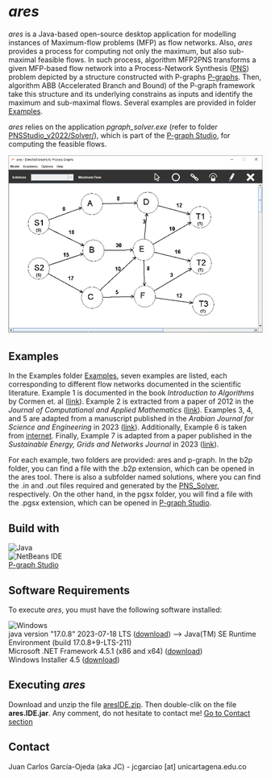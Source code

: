 # _ares_

_ares_ is a Java-based open-source desktop application for modelling instances of Maximum-flow problems (MFP) as flow networks. Also, _ares_ provides a process for computing not only the maximum, but also sub-maximal feasible flows. In such process, algorithm MFP2PNS transforms a given MFP-based flow network into a Process-Network Synthesis ([PNS](https://doi.org/10.1002/(SICI)1097-0037(199803)31:2%3C119::AID-NET6%3E3.0.CO;2-K)) problem depicted by a structure constructed with P-graphs [P-graphs](https://p-graph.org/). Then, algorithm ABB (Accelerated Branch and Bound) of the P-graph framework take this structure and its underlying constrains as inputs and identify the maximum and sub-maximal flows. Several examples are provided in folder [Examples](https://github.com/j-c-garciao/ares/blob/main/Examples/).

_ares_ relies on the application _pgraph_solver.exe_ (refer to folder [PNSStudio_v2022/Solver/](https://github.com/j-c-garciao/ares/blob/main/PNSStudio_v2022/Solver/)), which is part of the [P-graph Studio](https://p-graph.org/downloads/), for computing the feasible flows.

![Alt text](https://github.com/j-c-garciao/ares/blob/main/Screenshot/Screenshot.png?raw=true "ares Main window")

## Examples

In the Examples folder [Examples](https://github.com/j-c-garciao/ares/tree/main/Examples), seven examples are listed, each corresponding to different flow networks documented in the scientific literature. Example 1 is documented in the book _Introduction to Algorithms_ by Cormen et. al ([link](https://dl.ebooksworld.ir/books/Introduction.to.Algorithms.4th.Leiserson.Stein.Rivest.Cormen.MIT.Press.9780262046305.EBooksWorld.ir.pdf)). Example 2 is extracted from a paper of 2012 in the _Journal of Computational and Applied Mathematics_ ([link](https://core.ac.uk/download/pdf/82706025.pdf)). Examples 3, 4, and 5 are adapted from a manuscript published in the _Arabian Journal for Science and Engineering_ in 2023 ([link](https://www.springerprofessional.de/en/complete-limits-of-flow-network-based-on-critical-flow-concept-m/23529306)). Additionally, Example 6 is taken from [internet](https://www.coursehero.com/file/p6injoft/The-BMZ-Maximum-Flow-Problem-The-BMZ-Company-is-a-European-manufacturer-of/). Finally, Example 7 is adapted from a paper published in the _Sustainable Energy, Grids and Networks Journal_ in 2023 ([link](https://www.sciencedirect.com/science/article/pii/S2352467721001156?via%3Dihub)). 

For each example, two folders are provided: ares and p-graph. In the b2p folder, you can find a file with the .b2p extension, which can be opened in the ares tool. There is also a subfolder named solutions, where you can find the .in and .out files required and generated by the [PNS_Solver](https://github.com/j-c-garciao/ares/blob/main/PNSStudio_v2022/Solver/), respectively. On the other hand, in the pgsx folder, you will find a file with the .pgsx extension, which can be opened in [P-graph Studio](https://p-graph.org/).

## Build with

![Java](https://img.shields.io/badge/java-%23ED8B00.svg?style=for-the-badge&logo=openjdk&logoColor=white)
<br>
![NetBeans IDE](https://img.shields.io/badge/NetBeansIDE-1B6AC6.svg?style=for-the-badge&logo=apache-netbeans-ide&logoColor=white)
<br>
[P-graph Studio](https://p-graph.org/downloads/)

## Software Requirements

To execute _ares_, you must have the following software installed:

![Windows](https://img.shields.io/badge/Windows-0078D6?style=for-the-badge&logo=windows&logoColor=white)
<br>
java version "17.0.8" 2023-07-18 LTS ([download](https://www.oracle.com/java/technologies/downloads/#java17)) --> Java(TM) SE Runtime Environment (build 17.0.8+9-LTS-211)
<br>
Microsoft .NET Framework 4.5.1 (x86 and x64) ([download](https://www.microsoft.com/en-US/download/details.aspx?id=40779))
<br>
Windows Installer 4.5 ([download](https://www.microsoft.com/es-es/download/details.aspx?id=8483))

## Executing _ares_

Download and unzip the file [aresIDE.zip](https://github.com/j-c-garciao/ares/blob/main/Distribution/ares.IDE.zip). Then double-clik on the file **ares.IDE.jar**. Any comment, do not hesitate to contact me! [Go to Contact section](#contact) 

## Contact

Juan Carlos García-Ojeda (aka JC) - jcgarciao [at] unicartagena.edu.co
